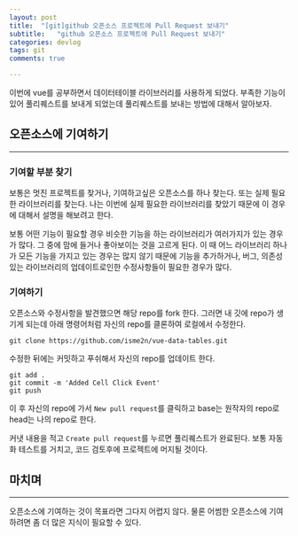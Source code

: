 ```yaml
---
layout: post
title:  "[git]github 오픈소스 프로젝트에 Pull Request 보내기"
subtitle:   "github 오픈소스 프로젝트에 Pull Request 보내기"
categories: devlog
tags: git
comments: true

---
```


이번에 vue를 공부하면서 데이터테이블 라이브러리를 사용하게 되었다. 부족한 기능이 있어 풀리퀘스트를 보내게 되었는데 풀리퀘스트를 보내는 방법에 대해서 알아보자.

## 오픈소스에 기여하기

---

### 기여할 부분 찾기

보통은 멋진 프로젝트를 찾거나, 기여하고싶은 오픈소스를 하나 찾는다. 또는 실제 필요한 라이브러리를 찾는다. 나는 이번에 실제 필요한 라이브러리를 찾았기 때문에 이 경우에 대해서 설명을 해보려고 한다.

보통 어떤 기능이 필요할 경우 비슷한 기능을 하는 라이브러리가 여러가지가 있는 경우가 많다. 그 중에 맘에 들거나 좋아보이는 것을 고르게 된다. 이 때 어느 라이브러리 하나가 모든 기능을 가지고 있는 경우는 많지 않기 때문에 기능을 추가하거나, 버그, 의존성있는 라이브러리의 업데이트로인한 수정사항들이 필요한 경우가 많다.

### 기여하기

오픈소스와 수정사항을 발견했으면 해당 repo를 fork 한다. 그러면 내 깃에 repo가 생기게 되는데 아래 명령어처럼 자신의 repo를 클론하여 로컬에서 수정한다.

```
git clone https://github.com/isme2n/vue-data-tables.git
```

수정한 뒤에는 커밋하고 푸쉬해서 자신의 repo를 업데이트 한다.

```
git add .
git commit -m 'Added Cell Click Event'
git push
```

이 후 자신의 repo에 가서 `New pull request`를 클릭하고 base는 원작자의 repo로 head는 나의 repo로 한다.

커냇 내용을 적고 `Create pull request`를 누르면 풀리퀘스트가 완료된다. 보통 자동화 테스트를 거치고, 코드 검토후에 프로젝트에 머지될 것이다.

## 마치며

---

오픈소스에 기여하는 것이 목표라면 그다지 어렵지 않다. 물론 어썸한 오픈소스에 기여하려면 좀 더 많은 지식이 필요할 수 있다.
